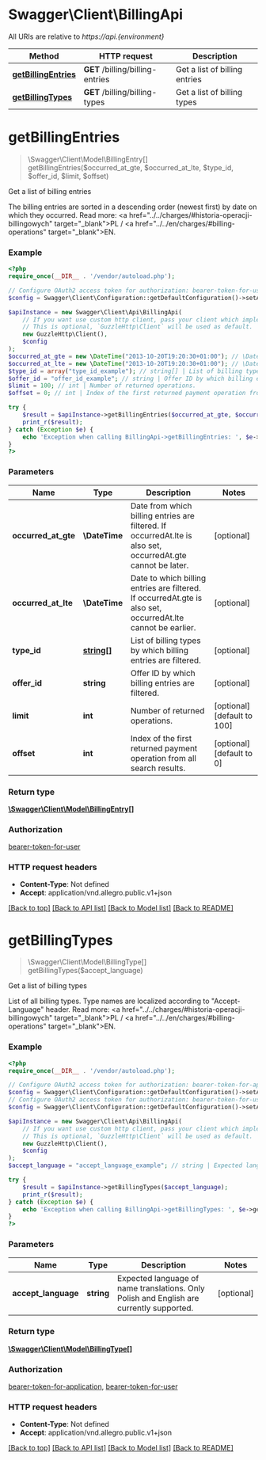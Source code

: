 # Swagger\Client\BillingApi

All URIs are relative to *https://api.{environment}*

Method | HTTP request | Description
------------- | ------------- | -------------
[**getBillingEntries**](BillingApi.md#getbillingentries) | **GET** /billing/billing-entries | Get a list of billing entries
[**getBillingTypes**](BillingApi.md#getbillingtypes) | **GET** /billing/billing-types | Get a list of billing types

# **getBillingEntries**
> \Swagger\Client\Model\BillingEntry[] getBillingEntries($occurred_at_gte, $occurred_at_lte, $type_id, $offer_id, $limit, $offset)

Get a list of billing entries

The billing entries are sorted in a descending order (newest first) by date on which they occurred. Read more: <a href=\"../../charges/#historia-operacji-billingowych\" target=\"_blank\">PL</a> / <a href=\"../../en/charges/#billing-operations\" target=\"_blank\">EN</a>.

### Example
```php
<?php
require_once(__DIR__ . '/vendor/autoload.php');

// Configure OAuth2 access token for authorization: bearer-token-for-user
$config = Swagger\Client\Configuration::getDefaultConfiguration()->setAccessToken('YOUR_ACCESS_TOKEN');

$apiInstance = new Swagger\Client\Api\BillingApi(
    // If you want use custom http client, pass your client which implements `GuzzleHttp\ClientInterface`.
    // This is optional, `GuzzleHttp\Client` will be used as default.
    new GuzzleHttp\Client(),
    $config
);
$occurred_at_gte = new \DateTime("2013-10-20T19:20:30+01:00"); // \DateTime | Date from which billing entries are filtered. If occurredAt.lte is also set, occurredAt.gte cannot be later.
$occurred_at_lte = new \DateTime("2013-10-20T19:20:30+01:00"); // \DateTime | Date to which billing entries are filtered. If occurredAt.gte is also set, occurredAt.lte cannot be earlier.
$type_id = array("type_id_example"); // string[] | List of billing types by which billing entries are filtered.
$offer_id = "offer_id_example"; // string | Offer ID by which billing entries are filtered.
$limit = 100; // int | Number of returned operations.
$offset = 0; // int | Index of the first returned payment operation from all search results.

try {
    $result = $apiInstance->getBillingEntries($occurred_at_gte, $occurred_at_lte, $type_id, $offer_id, $limit, $offset);
    print_r($result);
} catch (Exception $e) {
    echo 'Exception when calling BillingApi->getBillingEntries: ', $e->getMessage(), PHP_EOL;
}
?>
```

### Parameters

Name | Type | Description  | Notes
------------- | ------------- | ------------- | -------------
 **occurred_at_gte** | **\DateTime**| Date from which billing entries are filtered. If occurredAt.lte is also set, occurredAt.gte cannot be later. | [optional]
 **occurred_at_lte** | **\DateTime**| Date to which billing entries are filtered. If occurredAt.gte is also set, occurredAt.lte cannot be earlier. | [optional]
 **type_id** | [**string[]**](../Model/string.md)| List of billing types by which billing entries are filtered. | [optional]
 **offer_id** | **string**| Offer ID by which billing entries are filtered. | [optional]
 **limit** | **int**| Number of returned operations. | [optional] [default to 100]
 **offset** | **int**| Index of the first returned payment operation from all search results. | [optional] [default to 0]

### Return type

[**\Swagger\Client\Model\BillingEntry[]**](../Model/BillingEntry.md)

### Authorization

[bearer-token-for-user](../../README.md#bearer-token-for-user)

### HTTP request headers

 - **Content-Type**: Not defined
 - **Accept**: application/vnd.allegro.public.v1+json

[[Back to top]](#) [[Back to API list]](../../README.md#documentation-for-api-endpoints) [[Back to Model list]](../../README.md#documentation-for-models) [[Back to README]](../../README.md)

# **getBillingTypes**
> \Swagger\Client\Model\BillingType[] getBillingTypes($accept_language)

Get a list of billing types

List of all billing types. Type names are localized according to \"Accept-Language\" header. Read more: <a href=\"../../charges/#historia-operacji-billingowych\" target=\"_blank\">PL</a> / <a href=\"../../en/charges/#billing-operations\" target=\"_blank\">EN</a>.

### Example
```php
<?php
require_once(__DIR__ . '/vendor/autoload.php');

// Configure OAuth2 access token for authorization: bearer-token-for-application
$config = Swagger\Client\Configuration::getDefaultConfiguration()->setAccessToken('YOUR_ACCESS_TOKEN');
// Configure OAuth2 access token for authorization: bearer-token-for-user
$config = Swagger\Client\Configuration::getDefaultConfiguration()->setAccessToken('YOUR_ACCESS_TOKEN');

$apiInstance = new Swagger\Client\Api\BillingApi(
    // If you want use custom http client, pass your client which implements `GuzzleHttp\ClientInterface`.
    // This is optional, `GuzzleHttp\Client` will be used as default.
    new GuzzleHttp\Client(),
    $config
);
$accept_language = "accept_language_example"; // string | Expected language of name translations. Only Polish and English are currently supported.

try {
    $result = $apiInstance->getBillingTypes($accept_language);
    print_r($result);
} catch (Exception $e) {
    echo 'Exception when calling BillingApi->getBillingTypes: ', $e->getMessage(), PHP_EOL;
}
?>
```

### Parameters

Name | Type | Description  | Notes
------------- | ------------- | ------------- | -------------
 **accept_language** | **string**| Expected language of name translations. Only Polish and English are currently supported. | [optional]

### Return type

[**\Swagger\Client\Model\BillingType[]**](../Model/BillingType.md)

### Authorization

[bearer-token-for-application](../../README.md#bearer-token-for-application), [bearer-token-for-user](../../README.md#bearer-token-for-user)

### HTTP request headers

 - **Content-Type**: Not defined
 - **Accept**: application/vnd.allegro.public.v1+json

[[Back to top]](#) [[Back to API list]](../../README.md#documentation-for-api-endpoints) [[Back to Model list]](../../README.md#documentation-for-models) [[Back to README]](../../README.md)

